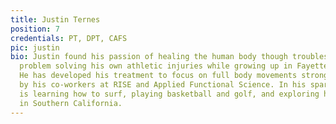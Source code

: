 ```yaml
---
title: Justin Ternes
position: 7
credentials: PT, DPT, CAFS
pic: justin
bio: Justin found his passion of healing the human body though troubleshooting and
  problem solving his own athletic injuries while growing up in Fayetteville, Arkansas.
  He has developed his treatment to focus on full body movements strongly influenced
  by his co-workers at RISE and Applied Functional Science. In his spare time, he
  is learning how to surf, playing basketball and golf, and exploring his new home
  in Southern California.
---
```

